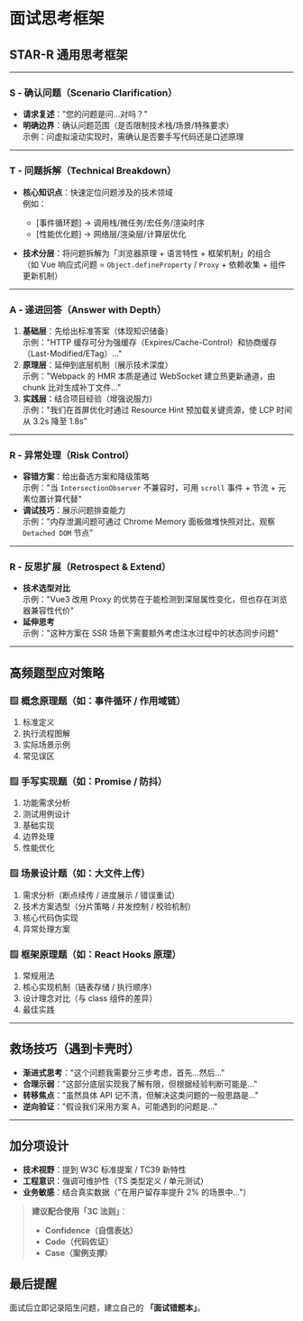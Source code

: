 # 面试思考框架

## STAR-R 通用思考框架

---

### S - 确认问题（Scenario Clarification）

- **请求复述**："您的问题是问...对吗？"
- **明确边界**：确认问题范围（是否限制技术栈/场景/特殊要求）  
  示例：问虚拟滚动实现时，需确认是否要手写代码还是口述原理

---

### T - 问题拆解（Technical Breakdown）

- **核心知识点**：快速定位问题涉及的技术领域  
  例如：
  - [事件循环题] → 调用栈/微任务/宏任务/渲染时序  
  - [性能优化题] → 网络层/渲染层/计算层优化  

- **技术分层**：将问题拆解为「浏览器原理 + 语言特性 + 框架机制」的组合  
  （如 Vue 响应式问题 = `Object.defineProperty` / `Proxy` + 依赖收集 + 组件更新机制）

---

### A - 递进回答（Answer with Depth）

1. **基础层**：先给出标准答案（体现知识储备）  
   示例："HTTP 缓存可分为强缓存（Expires/Cache-Control）和协商缓存（Last-Modified/ETag）..."
2. **原理层**：延伸到底层机制（展示技术深度）  
   示例："Webpack 的 HMR 本质是通过 WebSocket 建立热更新通道，由 chunk 比对生成补丁文件..."
3. **实践层**：结合项目经验（增强说服力）  
   示例："我们在首屏优化时通过 Resource Hint 预加载关键资源，使 LCP 时间从 3.2s 降至 1.8s"

---

### R - 异常处理（Risk Control）

- **容错方案**：给出备选方案和降级策略  
  示例："当 `IntersectionObserver` 不兼容时，可用 `scroll` 事件 + 节流 + 元素位置计算代替"
- **调试技巧**：展示问题排查能力  
  示例："内存泄漏问题可通过 Chrome Memory 面板做堆快照对比，观察 `Detached DOM` 节点"

---

### R - 反思扩展（Retrospect & Extend）

- **技术选型对比**  
  示例："Vue3 改用 Proxy 的优势在于能检测到深层属性变化，但也存在浏览器兼容性代价"
- **延伸思考**  
  示例："这种方案在 SSR 场景下需要额外考虑注水过程中的状态同步问题"

---

## 高频题型应对策略

### **▨ 概念原理题**（如：事件循环 / 作用域链）

1. 标准定义  
2. 执行流程图解  
3. 实际场景示例  
4. 常见误区  

### **▨ 手写实现题**（如：Promise / 防抖）

1. 功能需求分析  
2. 测试用例设计  
3. 基础实现  
4. 边界处理  
5. 性能优化  

### **▨ 场景设计题**（如：大文件上传）

1. 需求分析（断点续传 / 进度展示 / 错误重试）  
2. 技术方案选型（分片策略 / 并发控制 / 校验机制）  
3. 核心代码伪实现  
4. 异常处理方案  

### **▨ 框架原理题**（如：React Hooks 原理）

1. 常规用法  
2. 核心实现机制（链表存储 / 执行顺序）  
3. 设计理念对比（与 class 组件的差异）  
4. 最佳实践  

---

## 救场技巧（遇到卡壳时）

- **渐进式思考**："这个问题我需要分三步考虑，首先...然后..."
- **合理示弱**："这部分底层实现我了解有限，但根据经验判断可能是..."
- **转移焦点**："虽然具体 API 记不清，但解决这类问题的一般思路是..."
- **逆向验证**："假设我们采用方案 A，可能遇到的问题是..."

---

## **加分项设计**

- **技术视野**：提到 W3C 标准提案 / TC39 新特性  
- **工程意识**：强调可维护性（TS 类型定义 / 单元测试）  
- **业务敏感**：结合真实数据（"在用户留存率提升 2% 的场景中..."）  

> **建议配合使用「3C 法则」**：
>
> - **Confidence（自信表达）**
> - **Code（代码佐证）**
> - **Case（案例支撑）**

## **最后提醒**

面试后立即记录陌生问题，建立自己的 **「面试错题本」**。
